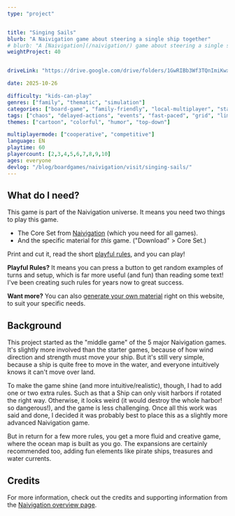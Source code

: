 ```yaml
---
type: "project"


title: "Singing Sails"
blurb: "A Naivigation game about steering a single ship together"
# blurb: "A [Naivigation](/naivigation/) game about steering a single ship together, battling sea currents and dangerous islands."
weightProject: 40


driveLink: "https://drive.google.com/drive/folders/1GwRIBb3Wf3TQnImiKwxCPcrnd1HOQ6KL"

date: 2025-10-26

difficulty: "kids-can-play"
genres: ["family", "thematic", "simulation"]
categories: ["board-game", "family-friendly", "local-multiplayer", "standard"]
tags: ["chaos", "delayed-actions", "events", "fast-paced", "grid", "limited-communication", "logic", "memory", "modular", "movement", "orientation", "shared-map", "sudden-death", "team-based", "transportation", "turn-based", "variable-setup", "vehicle-simulation"]
themes: ["cartoon", "colorful", "humor", "top-down"]

multiplayermode: ["cooperative", "competitive"]
language: EN
playtime: 60
playercount: [2,3,4,5,6,7,8,9,10]
ages: everyone
devlog: "/blog/boardgames/naivigation/visit/singing-sails/"
---
```




## What do I need?

This game is part of the Naivigation universe. It means you need two things to play this game.

* The Core Set from [Naivigation](/naivigation/) (which you need for all games).
* And the specific material for _this_ game. ("Download" > Core Set.)

Print and cut it, read the short [playful rules](rules), and you can play!

**Playful Rules?** It means you can press a button to get random examples of turns and setup, which is far more useful (and fun) than reading some text! I've been creating such rules for years now to great success.

**Want more?** You can also [generate your own material](game) right on this website, to suit your specific needs.

## Background

This project started as the "middle game" of the 5 major Naivigation games. It's slightly more involved than the starter games, because of how wind direction and strength must move your ship. But it's still very simple, because a ship is quite free to move in the water, and everyone intuitively knows it can't move over land.

To make the game shine (and more intuitive/realistic), though, I had to add one or two extra rules. Such as that a Ship can only visit harbors if rotated the right way. Otherwise, it looks weird (it would destroy the whole harbor! so dangerous!), and the game is less challenging. Once all this work was said and done, I decided it was probably best to place this as a slightly more advanced Naivigation game.

But in return for a few more rules, you get a more fluid and creative game, where the ocean map is built as you go. The expansions are certainly recommended too, adding fun elements like pirate ships, treasures and water currents.

## Credits

For more information, check out the credits and supporting information from the [Naivigation overview page](/naivigation/).

